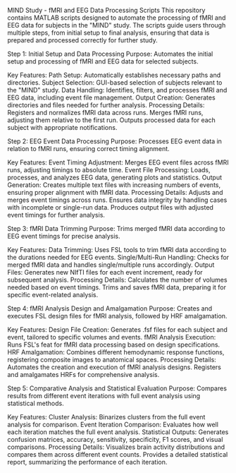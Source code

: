 MIND Study - fMRI and EEG Data Processing Scripts
This repository contains MATLAB scripts designed to automate the processing of fMRI and EEG data for subjects in the "MIND" study. The scripts guide users through multiple steps, from initial setup to final analysis, ensuring that data is prepared and processed correctly for further study.

Step 1: Initial Setup and Data Processing
Purpose: Automates the initial setup and processing of fMRI and EEG data for selected subjects.

Key Features:
Path Setup: Automatically establishes necessary paths and directories.
Subject Selection: GUI-based selection of subjects relevant to the "MIND" study.
Data Handling: Identifies, filters, and processes fMRI and EEG data, including event file management.
Output Creation: Generates directories and files needed for further analysis.
Processing Details:
Registers and normalizes fMRI data across runs.
Merges fMRI runs, adjusting them relative to the first run.
Outputs processed data for each subject with appropriate notifications.

Step 2: EEG Event Data Processing
Purpose: Processes EEG event data in relation to fMRI runs, ensuring correct timing alignment.

Key Features:
Event Timing Adjustment: Merges EEG event files across fMRI runs, adjusting timings to absolute time.
Event File Processing: Loads, processes, and analyzes EEG data, generating plots and statistics.
Output Generation: Creates multiple text files with increasing numbers of events, ensuring proper alignment with fMRI data.
Processing Details:
Adjusts and merges event timings across runs.
Ensures data integrity by handling cases with incomplete or single-run data.
Produces output files with adjusted event timings for further analysis.

Step 3: fMRI Data Trimming
Purpose: Trims merged fMRI data according to EEG event timings for precise analysis.

Key Features:
Data Trimming: Uses FSL tools to trim fMRI data according to the durations needed for EEG events.
Single/Multi-Run Handling: Checks for merged fMRI data and handles single/multiple runs accordingly.
Output Files: Generates new NIfTI files for each event increment, ready for subsequent analysis.
Processing Details:
Calculates the number of volumes needed based on event timings.
Trims and saves fMRI data, preparing it for specific event-related analysis.

Step 4: fMRI Analysis Design and Amalgamation
Purpose: Creates and executes FSL design files for fMRI analysis, followed by HRF amalgamation.

Key Features:
Design File Creation: Generates .fsf files for each subject and event, tailored to specific volumes and events.
fMRI Analysis Execution: Runs FSL's feat for fMRI data processing based on design specifications.
HRF Amalgamation: Combines different hemodynamic response functions, registering composite images to anatomical spaces.
Processing Details:
Automates the creation and execution of fMRI analysis designs.
Registers and amalgamates HRFs for comprehensive analysis.

Step 5: Comparative Analysis and Statistical Evaluation
Purpose: Compares results from different event iterations with full event analysis using statistical methods.

Key Features:
Cluster Analysis: Binarizes clusters from the full event analysis for comparison.
Event Iteration Comparison: Evaluates how well each iteration matches the full event analysis.
Statistical Outputs: Generates confusion matrices, accuracy, sensitivity, specificity, F1 scores, and visual comparisons.
Processing Details:
Visualizes brain activity distributions and compares them across different event counts.
Provides a detailed statistical report, summarizing the performance of each iteration.

